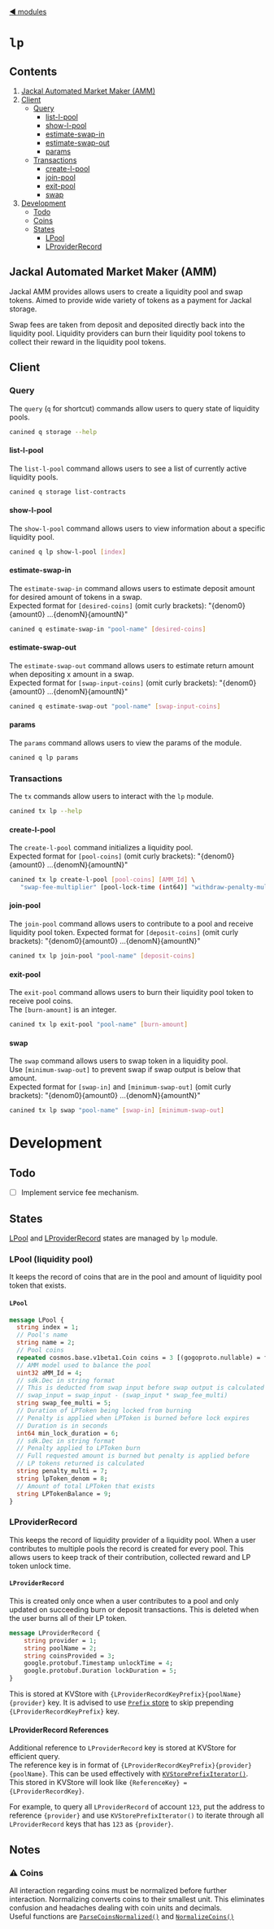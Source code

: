 <!--
order: 0
title: Jackal Storage Overview
parent:
  title: "storage"
-->
[◀ modules](/x/README.md)

# `lp`

## Contents

1. [Jackal Automated Market Maker (AMM)](#jackal-automated-market-maker-(amm))
2. [Client](#client)
    + [Query](#query)
        + [list-l-pool](#list-l-pool)
        + [show-l-pool](#show-l-pool)
        + [estimate-swap-in](#estimate-swap-in)
        + [estimate-swap-out](#estimate-return)
        + [params](#params)
    + [Transactions](#transactions)
        + [create-l-pool](#create-l-pool)
        + [join-pool](#join-pool)
        + [exit-pool](#exit-pool)
        + [swap](#swap)
3. [Development](#development)
    + [Todo](#todo)
    + [Coins](#coins)
    + [States](#states)
         + [LPool](#lpool-(liquidity-pool))
         + [LProviderRecord](#lproviderrecord)

## Jackal Automated Market Maker (AMM)

Jackal AMM provides allows users to create a liquidity pool and swap tokens.
Aimed to provide wide variety of tokens as a payment for Jackal storage.

Swap fees are taken from deposit and deposited directly back into the liquidity pool.
Liquidity providers can burn their liquidity pool tokens to collect their reward
in the liquidity pool tokens.

## Client

### Query

The `query` (`q` for shortcut) commands allow users to query state of liquidity pools.

```sh
canined q storage --help
```

#### list-l-pool

The `list-l-pool` command allows users to see a list of currently active
liquidity pools.  

```sh
canined q storage list-contracts
```

#### show-l-pool

The `show-l-pool` command allows users to view information about a specific
liquidity pool.

```sh
canined q lp show-l-pool [index]
```

#### estimate-swap-in

The `estimate-swap-in` command allows users to estimate deposit amount for
desired amount of tokens in a swap.  
Expected format for `[desired-coins]` (omit curly brackets): "{denom0}{amount0}
...{denomN}{amountN}"

```sh
canined q estimate-swap-in "pool-name" [desired-coins] 
```

#### estimate-swap-out

The `estimate-swap-out` command allows users to estimate return amount when
depositing x amount in a swap.  
Expected format for `[swap-input-coins]` (omit curly brackets): "{denom0}{amount0}
...{denomN}{amountN}"

```sh
canined q estimate-swap-out "pool-name" [swap-input-coins] 
```

#### params

The `params` command allows users to view the params of the module.

```sh
canined q lp params
```

### Transactions

The `tx` commands allow users to interact with the `lp` module.

```sh
canined tx lp --help
```

#### create-l-pool

The `create-l-pool` command initializes a liquidity pool.  
Expected format for `[pool-coins]` (omit curly brackets): "{denom0}{amount0}
...{denomN}{amountN}"

```sh
canined tx lp create-l-pool [pool-coins] [AMM_Id] \
   "swap-fee-multiplier" [pool-lock-time (int64)] "withdraw-penalty-multiplier"
```

#### join-pool

The `join-pool` command allows users to contribute to a pool and receive
liquidity pool token.
Expected format for `[deposit-coins]` (omit curly brackets): "{denom0}{amount0}
...{denomN}{amountN}"

```sh
canined tx lp join-pool "pool-name" [deposit-coins]
```

#### exit-pool

The `exit-pool` command allows users to burn their liquidity pool token
to receive pool coins.  
The `[burn-amount]` is an integer.

```sh
canined tx lp exit-pool "pool-name" [burn-amount]
```

#### swap

The `swap` command allows users to swap token in a liquidity pool.  
Use `[minimum-swap-out]` to prevent swap if swap output is below that amount.  
Expected format for `[swap-in]` and `[minimum-swap-out]` (omit curly brackets): "{denom0}{amount0}
...{denomN}{amountN}"

```sh
canined tx lp swap "pool-name" [swap-in] [minimum-swap-out]
```

# Development

## Todo

- [ ] Implement service fee mechanism.

## States

[LPool](#lpool-(liquidity-pool)) and [LProviderRecord](#lproviderrecord) states
are managed by `lp` module.

### LPool (liquidity pool)

It keeps the record of coins that are in the pool and amount of liquidity pool
token that exists.

#### `LPool`

```proto
message LPool {
  string index = 1; 
  // Pool's name
  string name = 2;
  // Pool coins
  repeated cosmos.base.v1beta1.Coin coins = 3 [(gogoproto.nullable) = false];
  // AMM model used to balance the pool
  uint32 aMM_Id = 4;
  // sdk.Dec in string format
  // This is deducted from swap input before swap output is calculated
  // swap_input = swap_input - (swap_input * swap_fee_multi)
  string swap_fee_multi = 5;
  // Duration of LPToken being locked from burning
  // Penalty is applied when LPToken is burned before lock expires
  // Duration is in seconds
  int64 min_lock_duration = 6;
  // sdk.Dec in string format
  // Penalty applied to LPToken burn
  // Full requested amount is burned but penalty is applied before
  // LP tokens returned is calculated
  string penalty_multi = 7;
  string lpToken_denom = 8;
  // Amount of total LPToken that exists
  string LPTokenBalance = 9;
}
```

### LProviderRecord

This keeps the record of liquidity provider of a liquidity pool. When a user
contributes to multiple pools the record is created for every pool.
This allows users to keep track of their contribution, collected reward and
LP token unlock time.

#### `LProviderRecord`

This is created only once when a user contributes to a pool and only updated on
succeeding burn or deposit transactions. This is deleted when the user burns
all of their LP token.

```proto
message LProviderRecord {
	string provider = 1;
	string poolName = 2;
	string coinsProvided = 3;
	google.protobuf.Timestamp unlockTime = 4;
	google.protobuf.Duration lockDuration = 5;
}
```

This is stored at KVStore with
`{LProviderRecordKeyPrefix}{poolName}{provider}` key.
It is advised to use [`Prefix` store](https://docs.cosmos.network/master/core/store.html#prefix-store)
to skip prepending `{LProviderRecordKeyPrefix}` key.

#### LProviderRecord References

Additional reference to `LProviderRecord` key is stored at KVStore for
efficient query.  
The reference key is in format of
`{LProviderRecordKeyPrefix}{provider}{poolName}`.
This can be used effectively with [`KVStorePrefixIterator()`](https://github.com/cosmos/cosmos-sdk/blob/v0.46.1/types/store.go#L30).  
This stored in KVStore will look like `{ReferenceKey} = {LProviderRecordKey}`.

For example, to query all `LProviderRecord` of account `123`, put the
address to reference `{provider}` and use `KVStorePrefixIterator()` to iterate
through all `LProviderRecord` keys that has `123` as `{provider}`.


## Notes

### :warning: Coins

All interaction regarding coins must be normalized before further interaction.
Normalizing converts coins to their smallest unit.
This eliminates confusion and headaches dealing with coin units and decimals.  
Useful functions are [`ParseCoinsNormalized()`](https://github.com/cosmos/cosmos-sdk/blob/v0.46.0/types/coin.go#L919)
and [`NormalizeCoins()`](https://github.com/cosmos/cosmos-sdk/blob/v0.46.0/types/denom.go#L135)

